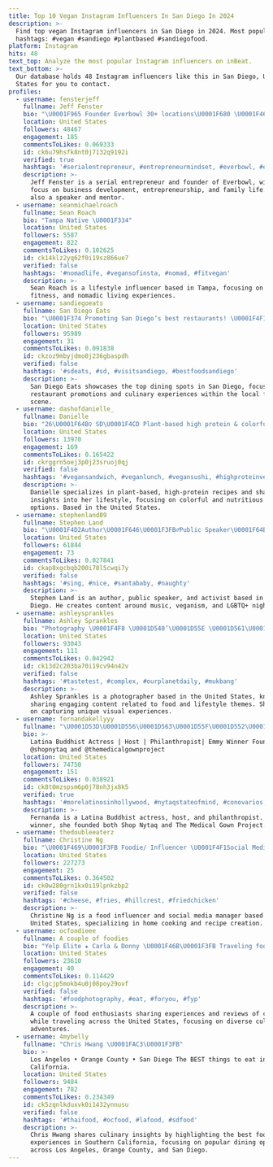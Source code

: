 ```yaml
---
title: Top 10 Vegan Instagram Influencers In San Diego In 2024
description: >-
  Find top vegan Instagram influencers in San Diego in 2024. Most popular
  hashtags: #vegan #sandiego #plantbased #sandiegofood.
platform: Instagram
hits: 48
text_top: Analyze the most popular Instagram influencers on inBeat.
text_bottom: >-
  Our database holds 48 Instagram influencers like this in San Diego, United
  States for you to contact.
profiles:
  - username: fensterjeff
    fullname: Jeff Fenster
    bio: "\U0001F965 Founder Everbowl 30+ locations\U0001F680 \U0001F468‍\U0001F469‍\U0001F467‍\U0001F467 Husband & Father \U0001F970 \U0001F939 Serial Entrepreneur\U0001F3A2 \U0001F3A4 Speaker \U0001F5E3 \U0001F9E9 Founded 14 Companies \U0001F3AF \U0001F48E Top 40 under 40\U0001F3C6"
    location: United States
    followers: 48467
    engagement: 185
    commentsToLikes: 0.069333
    id: ck6u79hsfk8nt0j7132q9192i
    verified: true
    hashtags: '#serialentrepreneur, #entrepreneurmindset, #everbowl, #entrepreneurlife'
    description: >-
      Jeff Fenster is a serial entrepreneur and founder of Everbowl, with a
      focus on business development, entrepreneurship, and family life. He is
      also a speaker and mentor.
  - username: seanmichaelroach
    fullname: Sean Roach
    bio: "Tampa Native \U0001F334"
    location: United States
    followers: 5587
    engagement: 822
    commentsToLikes: 0.102625
    id: ck14klz2yq62f0i19sz866ue7
    verified: false
    hashtags: '#nomadlife, #vegansofinsta, #nomad, #fitvegan'
    description: >-
      Sean Roach is a lifestyle influencer based in Tampa, focusing on veganism,
      fitness, and nomadic living experiences.
  - username: sandiegoeats
    fullname: San Diego Eats
    bio: "\U0001F374 Promoting San Diego’s best restaurants! \U0001F4F1 Founder of @strategysaucesocial \U0001F4E7 Want to get your restaurant featured? Send us a DM!"
    location: United States
    followers: 95989
    engagement: 31
    commentsToLikes: 0.091838
    id: ckzoz9mbyjdmo0j236gbaspdh
    verified: false
    hashtags: '#sdeats, #sd, #visitsandiego, #bestfoodsandiego'
    description: >-
      San Diego Eats showcases the top dining spots in San Diego, focusing on
      restaurant promotions and culinary experiences within the local food
      scene.
  - username: dashofdanielle_
    fullname: Danielle
    bio: "26\U0001F64B‍♀️ SD\U0001F4CD Plant-based high protein & colorful recipes\U0001F331 A dash of my lifestyle\U0001F3C3\U0001F3FB‍♀️ DM to collab\U0001F60A Check out my blog ⬇️"
    location: United States
    followers: 13970
    engagement: 169
    commentsToLikes: 0.165422
    id: ckrggrn5oej3p0j23sruoj0qj
    verified: false
    hashtags: '#vegansandwich, #veganlunch, #vegansushi, #highproteinvegan'
    description: >-
      Danielle specializes in plant-based, high-protein recipes and shares
      insights into her lifestyle, focusing on colorful and nutritious meal
      options. Based in the United States.
  - username: stephenland89
    fullname: Stephen Land
    bio: "\U0001F4D2Author\U0001F646\U0001F3FB‍♂️Public Speaker\U0001F64B\U0001F3FB‍♂️Activist\U0001F399Singer \U0001F3B5YouTube - LandMusic \U0001F57A\U0001F3FCGay Nightlife Personality\U0001F1FA\U0001F1F8San Diego\U0001F34CVegan\U0001F412Volunteer @mostlymonkeyssd"
    location: United States
    followers: 61844
    engagement: 73
    commentsToLikes: 0.027841
    id: ckap8xgcbqb200i78l5cwqi7y
    verified: false
    hashtags: '#sing, #nice, #santababy, #naughty'
    description: >-
      Stephen Land is an author, public speaker, and activist based in San
      Diego. He creates content around music, veganism, and LGBTQ+ nightlife.
  - username: ashleysprankles
    fullname: Ashley Sprankles
    bio: "Photography \U0001F4F8 \U0001D540’\U0001D55E \U0001D561\U0001D563\U0001D560\U0001D553\U0001D552\U0001D553\U0001D55D\U0001D56A \U0001D560\U0001D55F \U0001D54B\U0001D55A\U0001D55C\U0001D54B\U0001D560\U0001D55C! [She/They]\U0001F308•Dog Mom T\U0001F493Z ♥ \U0001D56F\U0001D594\U0001D593\U0001D59A\U0001D599 \U0001D588\U0001D594\U0001D593\U0001D593\U0001D594\U0001D58E\U0001D598\U0001D598\U0001D58A\U0001D59A\U0001D597 \U0001F369"
    location: United States
    followers: 93043
    engagement: 111
    commentsToLikes: 0.042942
    id: ck13d2c203ba70i19cv94n42v
    verified: false
    hashtags: '#tastetest, #complex, #ourplanetdaily, #mukbang'
    description: >-
      Ashley Sprankles is a photographer based in the United States, known for
      sharing engaging content related to food and lifestyle themes. She focuses
      on capturing unique visual experiences.
  - username: fernandakellyyy
    fullname: "\U0001D53D\U0001D556\U0001D563\U0001D55F\U0001D552\U0001D55F\U0001D555\U0001D552"
    bio: >-
      Latina Buddhist Actress | Host | Philanthropist| Emmy Winner Founder of
      @shopnytaq and @themedicalgownproject
    location: United States
    followers: 74750
    engagement: 151
    commentsToLikes: 0.038921
    id: ck8t0mzspsm6p0j78nh3jx8k5
    verified: true
    hashtags: '#morelatinosinhollywood, #nytaqstateofmind, #conovarios, #latinamade'
    description: >-
      Fernanda is a Latina Buddhist actress, host, and philanthropist. An Emmy
      winner, she founded both Shop Nytaq and The Medical Gown Project.
  - username: thedoubleeaterz
    fullname: Christine Ng
    bio: "\U0001F469\U0001F3FB Foodie/ Influencer \U0001F4F1Social Media Manager \U0001F469\U0001F3FB‍\U0001F373Home Cook/ Recipe Creator \U0001F4CDSD, LA, OC Work With Me \U0001F447\U0001F3FB\U0001F447\U0001F3FB\U0001F447\U0001F3FB \U0001F4E7: thedoubletakerz@gmail.com"
    location: United States
    followers: 227273
    engagement: 25
    commentsToLikes: 0.364502
    id: ck0w280grn1kx0i19lpnkzbp2
    verified: false
    hashtags: '#cheese, #fries, #hillcrest, #friedchicken'
    description: >-
      Christine Ng is a food influencer and social media manager based in the
      United States, specializing in home cooking and recipe creation.
  - username: ocfoodieee
    fullname: A couple of foodies
    bio: "Yelp Elite ★ Carla & Donny \U0001F46B\U0001F3FB Traveling foodies \U0001F6E9 Want to work with us? ⬇️"
    location: United States
    followers: 23610
    engagement: 40
    commentsToLikes: 0.114429
    id: clgcjp5mokb4u0j08poy29ovf
    verified: false
    hashtags: '#foodphotography, #eat, #foryou, #fyp'
    description: >-
      A couple of food enthusiasts sharing experiences and reviews of cuisine
      while traveling across the United States, focusing on diverse culinary
      adventures.
  - username: 4mybelly
    fullname: "Chris Hwang \U0001FAC3\U0001F3FB"
    bio: >-
      Los Angeles • Orange County • San Diego The BEST things to eat in Southern
      California.
    location: United States
    followers: 9484
    engagement: 782
    commentsToLikes: 0.234349
    id: ck5zqnlkduxvk0i1432ynnusu
    verified: false
    hashtags: '#thaifood, #ocfood, #lafood, #sdfood'
    description: >-
      Chris Hwang shares culinary insights by highlighting the best food
      experiences in Southern California, focusing on popular dining options
      across Los Angeles, Orange County, and San Diego.
---
```


